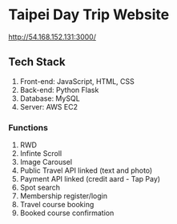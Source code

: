 # Taipei Day Trip Website
http://54.168.152.131:3000/


## Tech Stack
1. Front-end: JavaScript, HTML, CSS
2. Back-end: Python Flask
3. Database: MySQL
4. Server: AWS EC2

### Functions
1. RWD
2. Infinte Scroll
3. Image Carousel
4. Public Travel API linked (text and photo)
5. Payment API linked (credit aard - Tap Pay)
6. Spot search
7. Membership register/login
8. Travel course booking
9. Booked course confirmation


